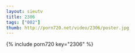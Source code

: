 ```yaml
--- 
layout: sieutv
title: 2306
tags: ["002"]
thumb: http://porn720.net/video/2306/poster.jpg
---
```

{% include porn720 key="2306" %} 
